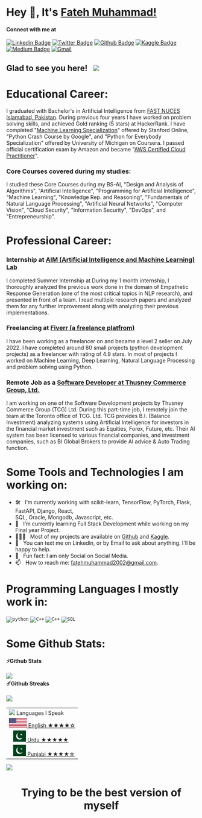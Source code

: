 # Hey 👋, It's [Fateh Muhammad!](https://github.com/FatehMuhammad/)

#### Connect with me at
[![Linkedin Badge](https://img.shields.io/badge/-LinkedIn-important)](https://www.linkedin.com/in/fateh-muhammad/)
[![Twitter Badge](https://img.shields.io/badge/-Twitter-blue)](https://twitter.com/FM__Sani)
[![Github Badge](https://img.shields.io/badge/-Github-brightgreen)](https://github.com/FatehMuhammad/)
[![Kaggle Badge](https://img.shields.io/badge/-Kaggle-green)](https://www.kaggle.com/fatehmuhammad/)
[![Medium Badge](https://img.shields.io/badge/-Medium-informational)](https://fatehmuhammad.medium.com/)
[![Gmail](https://img.shields.io/badge/-Gmail-informational)](https://fatehmuhammad.medium.com/)

## Glad to see you here! &nbsp; ![](https://visitor-badge.glitch.me/badge?page_id=FatehMuhammad.FatehMuhammad&style=flat-square&color=0088cc)

# **Educational Career:**

I graduated with Bachelor's in Artificial Intelligence from [FAST NUCES Islamabad, Pakistan](https://www.nu.edu.pk/). During previous four years I have worked on problem solving skills, and achieved Gold ranking (5 stars) at HackerRank. I have completed "[Machine Learning Specialization](https://www.coursera.org/account/accomplishments/specialization/certificate/YK4VGPX4CQ8G)" offered by Stanford Online, "Python Crash Course by Google", and "Python for Everybody Specialization" offered by University of Michigan on Coursera. I passed official certification exam by Amazon and became "[AWS Certified Cloud Practitioner](https://www.credly.com/badges/83444650-ee44-4b6e-bc9c-e9cb098ac75d?source=linked_in_profile)".

### **Core Courses covered during my studies:**

I studied these Core Courses during my BS-AI, "Design and Analysis of Algorithms", "Artificial Intelligence", "Programming for Artificial Intelligence", "Machine Learning", "Knowledge Rep. and Reasoning", "Fundamentals of Natural Language Processing", "Artificial Neural Networks", "Computer Vision", "Cloud Security", "Information Security", "DevOps", and "Entrepreneurship".

# **Professional Career:**

### **Internship at [AIM (Artificial Intelligence and Machine Learning) Lab](http://isb.nu.edu.pk/aim/)**

I completed Summer Internship at  During my 1 month internship, I thoroughly analyzed the previous work done in the domain of Empathetic Response Generation (one of the most critical topics in NLP research), and presented in front of a team. I read multiple research papers and analyzed them for any further improvement along with analyzing their previous implementations.

### **Freelancing at [Fiverr (a freelance platfrom)](https://www.fiverr.com/users/fatehmuhammad36/)**

I have been working as a freelancer on  and became a level 2 seller on July 2022. I have completed around 80 small projects (python development projects) as a freelancer with rating of 4.9 stars. In most of projects I worked on Machine Learning, Deep Learning, Natural Language Processing and problem solving using Python.

### **Remote Job as a [Software Developer at Thusney Commerce Group, Ltd.](http://www.thusney.com/)**

I am working on one of the Software Development projects by Thusney Commerce Group (TCG) Ltd. During this part-time job, I remotely join the team at the Toronto office of TCG. Ltd. TCG provides B.I. (Balance Investment) analyzing systems using Artificial Intelligence for investors in the financial market investment such as Equities, Forex, Future, etc. Their AI system has been licensed to various financial companies, and investment companies, such as BI Global Brokers to provide AI advice & Auto Trading function.

# **Some Tools and Technologies I am working on:**

- 🛠 &nbsp; I’m currently working with scikit-learn, TensorFlow, PyTorch, Flask, FastAPI, Django, React, <br /> SQL, Oracle, Mongodb, Javascript, etc.
- 🚀 &nbsp; I’m currently learning Full Stack Development while working on my Final year Project.
- 👨🏻‍💻 &nbsp; Most of my projects are available on [Github](https://github.com/FatehMuhammad/) and [Kaggle](https://www.kaggle.com/fatehmuhammad/).
- 💬 &nbsp; You can text me on Linkedin, or by Email to ask about anything. I'll be happy to help.
- 👾 &nbsp; Fun fact: I am only Social on Social Media.
- 📫 &nbsp; How to reach me: fatehmuhammad2002@gmail.com.

# **Programming Languages I mostly work in:**

<code><img height="28" width="98" src="https://camo.githubusercontent.com/a71f1a20d58a3506dd5f32dcb31461bd5102a0bd33dbf49db9195c589eaca8d7/68747470733a2f2f696d672e736869656c64732e696f2f62616467652f707974686f6e2532302d2532333134333534432e7376673f267374796c653d666f722d7468652d6261646765266c6f676f3d707974686f6e266c6f676f436f6c6f723d7768697465" alt="python"></code>
<code><img height="28" width="98" src="https://camo.githubusercontent.com/0d3ae99a9dcced770f5a2e6d2395999c121d9975f3f1816ee3b3902a3c8e6a92/68747470733a2f2f696d672e736869656c64732e696f2f62616467652f632b2b2532302d2532333030353939432e7376673f267374796c653d666f722d7468652d6261646765266c6f676f3d63253242253242266f676f436f6c6f723d7768697465" alt="C++"></code>
<code><img height="28" width="98" src="https://camo.githubusercontent.com/c32b4a3bd070f3239dd1d6ba6a791e231a1ce9f92a605b8942a93e42203840ae/68747470733a2f2f696d672e736869656c64732e696f2f62616467652f632532302d2532333030353939432e7376673f267374796c653d666f722d7468652d6261646765266c6f676f3d63266c6f676f436f6c6f723d7768697465" alt="C++"></code>
<code><img height="28" width="98" src="https://camo.githubusercontent.com/76746e626cf811c58ef46bcf47bd92caadff214ddb4d5e416f45bc91cf1ac0f6/68747470733a2f2f696d672e736869656c64732e696f2f62616467652f53514c2d4d7953514c3f7374796c653d666f722d7468652d6261646765266c6f676f3d6d7973716c26636f6c6f723d463239313131" alt="SQL"></code>


# **Some Github Stats:**

  <summary><b>⚡Github Stats</b></summary>
  <br />
  <img height="180em" src="https://github-readme-stats-sigma-five.vercel.app/api?username=FatehMuhammad&show_icons=true&hide_border=true&&count_private=true&include_all_commits=true" />  
  <summary><b>☄️Github Streaks</b></summary>
  <br />
  <img height="180em" src="https://github-readme-streak-stats.herokuapp.com/?user=FatehMuhammad&hide_border=true" />
 
  <br />
  
  <table align="right">
    <tr><td><img src="https://github.com/milaan9/milaan9/blob/main/3898082.svg" width="45"> Languages I Speak</a></td></tr>
    <tr><td><a href="README.md"><img src="https://github.com/FatehMuhammad/FatehMuhammad/blob/main/Flag_of_the_United_States.svg" height="25"> English ★★★★☆</a></td></tr>
    <tr><td><a href="README_pt.md"><img src="https://github.com/FatehMuhammad/FatehMuhammad/blob/main/Flag_of_Pakistan.svg.webp" height="30"> Urdu    ★★★★★</a></td></tr>
    <tr><td><a href="README_pt.md"><img src="https://github.com/FatehMuhammad/FatehMuhammad/blob/main/Flag_of_Pakistan.svg.webp" height="30"> Punjabi ★★★★☆</a></td></tr>
</table>
  <img height="180em" src="https://github-readme-stats-sigma-five.vercel.app/api/top-langs/?username=FatehMuhammad&exclude_repo=KNN-Image-Classification&show_icons=true&hide_border=true&layout=compact&langs_count=8"/>


<div align="center">

# Trying to be the best version of myself

</div>
